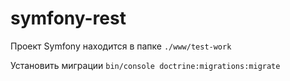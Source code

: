 # symfony-rest

Проект Symfony находится в папке
``./www/test-work``

Установить миграции
``bin/console doctrine:migrations:migrate``